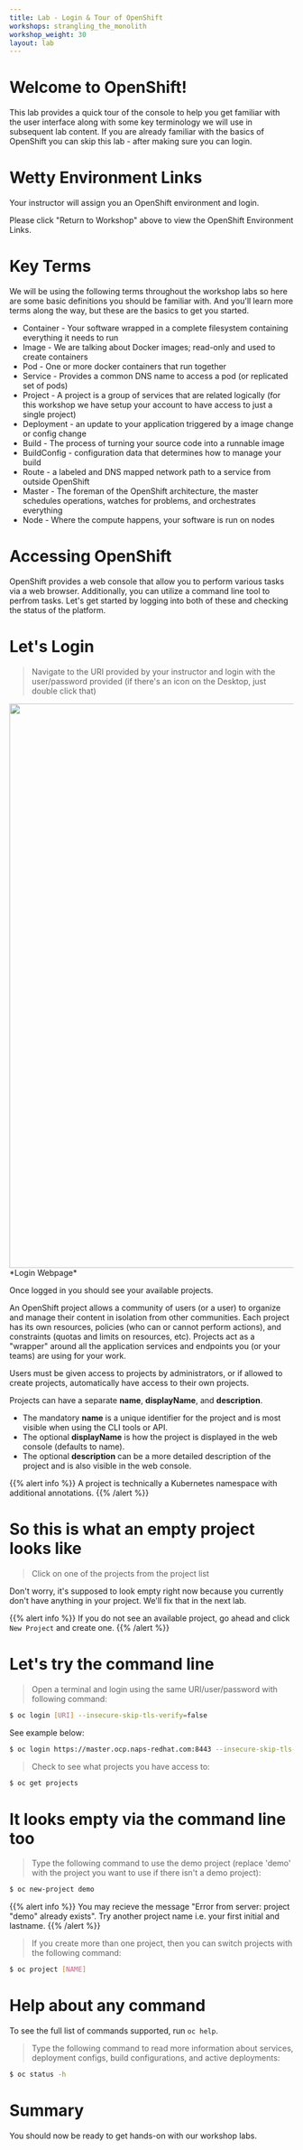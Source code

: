 ```yaml
---
title: Lab - Login & Tour of OpenShift
workshops: strangling_the_monolith
workshop_weight: 30
layout: lab
---
```



# Welcome to OpenShift!
This lab provides a quick tour of the console to help you get familiar with the user interface along with some key terminology we will use in subsequent lab content.  If you are already familiar with the basics of OpenShift you can skip this lab - after making sure you can login.

# Wetty Environment Links  

Your instructor will assign you an OpenShift environment and login.  

Please click "Return to Workshop" above to view the OpenShift Environment Links.

# Key Terms
We will be using the following terms throughout the workshop labs so here are some basic definitions you should be familiar with.  And you'll learn more terms along the way, but these are the basics to get you started.

* Container - Your software wrapped in a complete filesystem containing everything it needs to run
* Image - We are talking about Docker images; read-only and used to create containers
* Pod - One or more docker containers that run together
* Service - Provides a common DNS name to access a pod (or replicated set of pods)
* Project - A project is a group of services that are related logically (for this workshop we have setup your account to have access to just a single project)
* Deployment - an update to your application triggered by a image change or config change
* Build - The process of turning your source code into a runnable image
* BuildConfig - configuration data that determines how to manage your build
* Route - a labeled and DNS mapped network path to a service from outside OpenShift
* Master - The foreman of the OpenShift architecture, the master schedules operations, watches for problems, and orchestrates everything
* Node - Where the compute happens, your software is run on nodes

# Accessing OpenShift
OpenShift provides a web console that allow you to perform various tasks via a web browser.  Additionally, you can utilize a command line tool to perfrom tasks.  Let's get started by logging into both of these and checking the status of the platform.

# Let's Login
> Navigate to the URI provided by your instructor and login with the user/password provided (if there's an icon on the Desktop, just double click that)

<img src="../img/ose-login.png" width="1000" />
*Login Webpage*

Once logged in you should see your available projects.

An OpenShift project allows a community of users (or a user) to organize and manage their content in isolation from other communities. Each project has its own resources, policies (who can or cannot perform actions), and constraints (quotas and limits on resources, etc). Projects act as a "wrapper" around all the application services and endpoints you (or your teams) are using for your work.

Users must be given access to projects by administrators, or if allowed to create projects, automatically have access to their own projects.

Projects can have a separate **name**, **displayName**, and **description**.

- The mandatory **name** is a unique identifier for the project and is most visible when using the CLI tools or API.
- The optional **displayName** is how the project is displayed in the web console (defaults to name).
- The optional **description** can be a more detailed description of the project and is also visible in the web console.

{{% alert info %}}
A project is technically a Kubernetes namespace with additional annotations.
{{% /alert %}}

# So this is what an empty project looks like
> Click on one of the projects from the project list

Don't worry, it's supposed to look empty right now because you currently don't have anything in your project.  We'll fix that in the next lab.

{{% alert info %}}
If you do not see an available project, go ahead and click `New Project` and create one.
{{% /alert %}}

# Let's try the command line
> <i class="fa fa-terminal"></i> Open a terminal and login using the same URI/user/password with following command:

```bash
$ oc login [URI] --insecure-skip-tls-verify=false
```
See example below:

```bash
$ oc login https://master.ocp.naps-redhat.com:8443 --insecure-skip-tls-verify=false
```


> <i class="fa fa-terminal"></i> Check to see what projects you have access to:

```bash
$ oc get projects
```

# It looks empty via the command line too
> <i class="fa fa-terminal"></i> Type the following command to use the demo project (replace 'demo' with the project you want to use if there isn't a demo project):

```bash
$ oc new-project demo
```
{{% alert info %}}
You may recieve the message "Error from server: project "demo" already exists". Try another project name i.e. your first initial and lastname.
{{% /alert %}}

> <i class="fa fa-terminal"></i> If you create more than one project, then you can switch projects with the following command:

```bash
$ oc project [NAME]
```

# Help about any command

To see the full list of commands supported, run `oc help`.

> <i class="fa fa-terminal"></i> Type the following command to read more information about services, deployment configs, build configurations, and active deployments:

```bash
$ oc status -h
```

# Summary
You should now be ready to get hands-on with our workshop labs.
